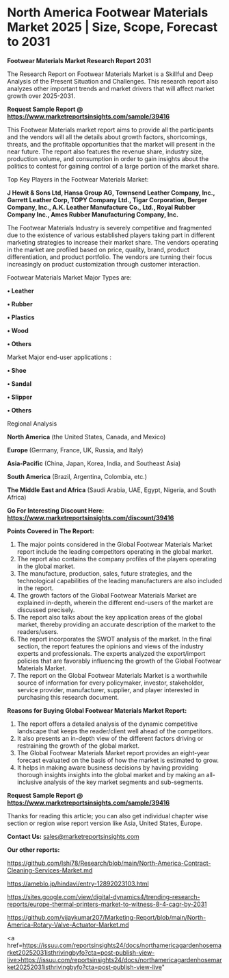 # North America Footwear Materials Market 2025 | Size, Scope, Forecast to 2031

<strong>Footwear Materials Market Research Report 2031</strong>

The Research Report on Footwear Materials Market is a Skillful and Deep Analysis of the Present Situation and Challenges. This research report also analyzes other important trends and market drivers that will affect market growth over 2025-2031.

<strong>Request Sample Report @ <a href=https://www.marketreportsinsights.com/sample/39416>https://www.marketreportsinsights.com/sample/39416</a></strong>

This Footwear Materials market report aims to provide all the participants and the vendors will all the details about growth factors, shortcomings, threats, and the profitable opportunities that the market will present in the near future. The report also features the revenue share, industry size, production volume, and consumption in order to gain insights about the politics to contest for gaining control of a large portion of the market share.

Top Key Players in the Footwear Materials Market:

<strong>J Hewit & Sons Ltd, Hansa Group AG, Townsend Leather Company, Inc., Garrett Leather Corp, TOPY Company Ltd., Tigar Corporation, Berger Company, Inc., A.K. Leather Manufacture Co., Ltd., Royal Rubber Company Inc., Ames Rubber Manufacturing Company, Inc.</strong>

The Footwear Materials Industry is severely competitive and fragmented due to the existence of various established players taking part in different marketing strategies to increase their market share. The vendors operating in the market are profiled based on price, quality, brand, product differentiation, and product portfolio. The vendors are turning their focus increasingly on product customization through customer interaction.

Footwear Materials Market Major Types are:

<strong>•  Leather

•  Rubber

•  Plastics

•  Wood

•  Others</strong>

Market Major end-user applications :

<strong>•  Shoe

•  Sandal

•  Slipper

•  Others</strong>

Regional Analysis

</u><strong><b>North America</b></strong> (the United States, Canada, and Mexico)

<strong><b>Europe </b></strong>(Germany, France, UK, Russia, and Italy)

<strong><b>Asia-Pacific</b></strong> (China, Japan, Korea, India, and Southeast Asia)

<strong><b>South America</b></strong> (Brazil, Argentina, Colombia, etc.)

<strong><b>The Middle East and Africa</b></strong> (Saudi Arabia, UAE, Egypt, Nigeria, and South Africa)

<strong>Go For Interesting Discount Here: <a href=https://www.marketreportsinsights.com/discount/39416>https://www.marketreportsinsights.com/discount/39416</a></strong>

<strong>Points Covered in The Report:</strong>
<ol>
  <li>The major points considered in the Global Footwear Materials Market report include the leading competitors operating in the global market.</li>
  <li>The report also contains the company profiles of the players operating in the global market.</li>
  <li>The manufacture, production, sales, future strategies, and the technological capabilities of the leading manufacturers are also included in the report.</li>
  <li>The growth factors of the Global Footwear Materials Market are explained in-depth, wherein the different end-users of the market are discussed precisely.</li>
  <li>The report also talks about the key application areas of the global market, thereby providing an accurate description of the market to the readers/users.</li>
  <li>The report incorporates the SWOT analysis of the market. In the final section, the report features the opinions and views of the industry experts and professionals. The experts analyzed the export/import policies that are favorably influencing the growth of the Global Footwear Materials Market.</li>
  <li>The report on the Global Footwear Materials Market is a worthwhile source of information for every policymaker, investor, stakeholder, service provider, manufacturer, supplier, and player interested in purchasing this research document.</li>
</ol>
<strong>Reasons for Buying Global Footwear Materials Market Report:</strong>

<ol>
  <li>The report offers a detailed analysis of the dynamic competitive landscape that keeps the reader/client well ahead of the competitors.</li>
  <li>It also presents an in-depth view of the different factors driving or restraining the growth of the global market.</li>
  <li>The Global Footwear Materials Market report provides an eight-year forecast evaluated on the basis of how the market is estimated to grow.</li>
  <li>It helps in making aware business decisions by having providing thorough insights insights into the global market and by making an all-inclusive analysis of the key market segments and sub-segments.</li>
</ol>
<strong>Request Sample Report @ <a href=https://www.marketreportsinsights.com/sample/39416>https://www.marketreportsinsights.com/sample/39416</a></strong>


Thanks for reading this article; you can also get individual chapter wise section or region wise report version like Asia, United States, Europe.

<strong>Contact Us:</strong>
sales@marketreportsinsights.com

<strong>Our other reports:</strong>

<a href=https://github.com/Ishi78/Research/blob/main/North-America-Contract-Cleaning-Services-Market.md>https://github.com/Ishi78/Research/blob/main/North-America-Contract-Cleaning-Services-Market.md</a>

<a href=https://ameblo.jp/hindavi/entry-12892023103.html>https://ameblo.jp/hindavi/entry-12892023103.html</a>

<a href=https://sites.google.com/view/digital-dynamics4/trending-research-reports/europe-thermal-printers-market-to-witness-8-4-cagr-by-2031>https://sites.google.com/view/digital-dynamics4/trending-research-reports/europe-thermal-printers-market-to-witness-8-4-cagr-by-2031</a>

<a href=https://github.com/vijaykumar207/Marketing-Report/blob/main/North-America-Rotary-Valve-Actuator-Market.md>https://github.com/vijaykumar207/Marketing-Report/blob/main/North-America-Rotary-Valve-Actuator-Market.md</a>

<a href=https://issuu.com/reportsinsights24/docs/northamericagardenhosemarket20252031isthrivingbyfo?cta=post-publish-view-live>https://issuu.com/reportsinsights24/docs/northamericagardenhosemarket20252031isthrivingbyfo?cta=post-publish-view-live</a>"
